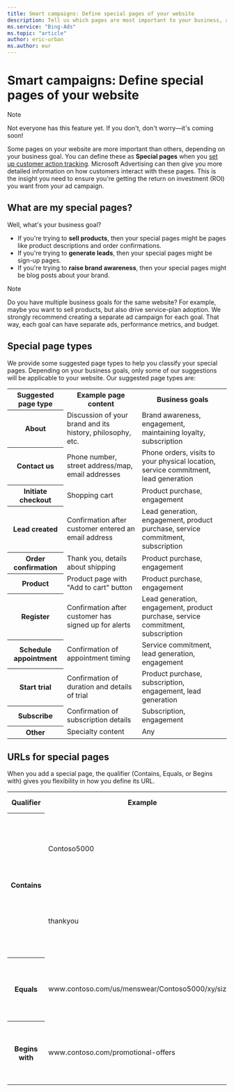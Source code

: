 ```yaml
---
title: Smart campaigns: Define special pages of your website
description: Tell us which pages are most important to your business, and we can give you specific data on customer actions on those pages.
ms.service: "Bing-Ads"
ms.topic: "article"
author: eric-urban
ms.author: eur
---
```


# Smart campaigns: Define special pages of your website

> [!NOTE]
> Not everyone has this feature yet. If you don't, don't worry—it's coming soon!

Some pages on your website are more important than others, depending on your business goal. You can define these as **Special pages** when you [set up customer action tracking](./hlp_BA_CONC_SmartCT_Intro.md). Microsoft Advertising can then give you more detailed information on how customers interact with these pages. This is the insight you need to ensure you're getting the return on investment (ROI) you want from your ad campaign.

## What are my special pages?

Well, what's your business goal?

- If you're trying to **sell products**, then your special pages might be pages like product descriptions and order confirmations.
- If you're trying to **generate leads**, then your special pages might be sign-up pages.
- If you're trying to **raise brand awareness**, then your special pages might be blog posts about your brand.

> [!NOTE]
> Do you have multiple business goals for the same website? For example, maybe you want to sell products, but also drive service-plan adoption. We strongly recommend creating a separate ad campaign for each goal. That way, each goal can have separate ads, performance metrics, and budget.

## Special page types

We provide some suggested page types to help you classify your special pages. Depending on your business goals, only some of our suggestions will be applicable to your website. Our suggested page types are:

<table>
  <tr>
    <th scope="col">Suggested page type</th>
    <th scope="col">Example page content</th>
    <th scope="col">Business goals</th>
  </tr>
  <tr>
    <th scope="row">About</th>
    <td>Discussion of your brand and its history, philosophy, etc.</td>
    <td>Brand awareness, engagement, maintaining loyalty, subscription</td>
  </tr>
  <tr>
    <th scope="row">Contact us</th>
    <td>Phone number, street address/map, email addresses</td>
    <td>Phone orders, visits to your physical location, service commitment, lead generation</td>
  </tr>
  <tr>
    <th scope="row">Initiate checkout</th>
    <td>Shopping cart</td>
    <td>Product purchase, engagement</td>
  </tr>
  <tr>
    <th scope="row">Lead created</th>
    <td>Confirmation after customer entered an email address</td>
    <td>Lead generation, engagement, product purchase, service commitment, subscription</td>
  </tr>
  <tr>
    <th scope="row">Order confirmation</th>
    <td>Thank you, details about shipping</td>
    <td>Product purchase, engagement</td>
  </tr>
  <tr>
    <th scope="row">Product</th>
    <td>Product page with "Add to cart" button</td>
    <td>Product purchase, engagement</td>
  </tr>
  <tr>
    <th scope="row">Register</th>
    <td>Confirmation after customer has signed up for alerts</td>
    <td>Lead generation, engagement, product purchase, service commitment, subscription</td>
  </tr>
  <tr>
    <th scope="row">Schedule appointment</th>
    <td>Confirmation of appointment timing</td>
    <td>Service commitment, lead generation, engagement</td>
  </tr>
  <tr>
    <th scope="row">Start trial</th>
    <td>Confirmation of duration and details of trial</td>
    <td>Product purchase, subscription, engagement, lead generation</td>
  </tr>
  <tr>
    <th scope="row">Subscribe</th>
    <td>Confirmation of subscription details</td>
    <td>Subscription, engagement</td>
  </tr>
  <tr>
    <th scope="row">Other</th>
    <td>Specialty content</td>
    <td>Any</td>
  </tr>
</table>

## URLs for special pages

When you add a special page, the qualifier (Contains, Equals, or Begins with) gives you flexibility in how you define its URL.

<table>
  <tr>
    <th scope="col">Qualifier</th>
    <th scope="col">Example</th>
    <th scope="col">Why you might use it</th>
  </tr>
  <tr>
    <th scope="row" rowspan="2" style="vertical-align:middle">Contains</th>
    <td>Contoso5000</td>
    <td>You want every page about a specific brand to be counted as this special page.</td>
  </tr>
  <tr>
    <td>thankyou</td>
    <td>You want every product confirmation page to be counted as this special page.</td>
  </tr>
  <tr>
    <th scope="row">Equals</th>
    <td>www.contoso.com/us/menswear/Contoso5000/xy/sizing</td>
    <td>You only want one, specific page to be counted as this special page.</td>
  </tr>
  <tr>
    <th scope="row">Begins with</th>
    <td>www.contoso.com/promotional-offers</td>
    <td>You want all pages in a subdomain to be counted as this special page.</td>
  </tr>
</table>


